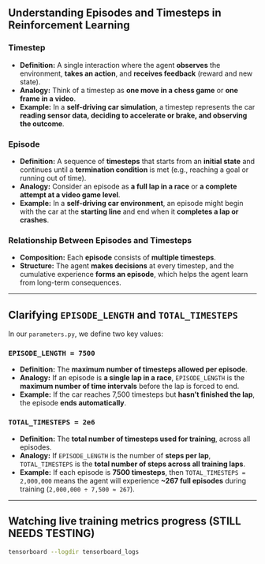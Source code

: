 ## **Understanding Episodes and Timesteps in Reinforcement Learning**

### **Timestep**
- **Definition:** A single interaction where the agent **observes** the environment, **takes an action**, and **receives feedback** (reward and new state).  
- **Analogy:** Think of a timestep as **one move in a chess game** or **one frame in a video**.  
- **Example:** In a **self-driving car simulation**, a timestep represents the car **reading sensor data, deciding to accelerate or brake, and observing the outcome**.  

### **Episode**
- **Definition:** A sequence of **timesteps** that starts from an **initial state** and continues until a **termination condition** is met (e.g., reaching a goal or running out of time).  
- **Analogy:** Consider an episode as **a full lap in a race** or **a complete attempt at a video game level**.  
- **Example:** In a **self-driving car environment**, an episode might begin with the car at the **starting line** and end when it **completes a lap or crashes**.  

### **Relationship Between Episodes and Timesteps**
- **Composition:** Each **episode** consists of **multiple timesteps**.  
- **Structure:** The agent **makes decisions** at every timestep, and the cumulative experience **forms an episode**, which helps the agent learn from long-term consequences.  

---

## **Clarifying `EPISODE_LENGTH` and `TOTAL_TIMESTEPS`**
In our `parameters.py`, we define two key values:

### **`EPISODE_LENGTH = 7500`**
- **Definition:** The **maximum number of timesteps allowed per episode**.  
- **Analogy:** If an episode is **a single lap in a race**, `EPISODE_LENGTH` is the **maximum number of time intervals** before the lap is forced to end.  
- **Example:** If the car reaches 7,500 timesteps but **hasn’t finished the lap**, the episode **ends automatically**.

### **`TOTAL_TIMESTEPS = 2e6`**
- **Definition:** The **total number of timesteps used for training**, across all episodes.  
- **Analogy:** If `EPISODE_LENGTH` is the number of **steps per lap**, `TOTAL_TIMESTEPS` is the **total number of steps across all training laps**.  
- **Example:** If each episode is **7500 timesteps**, then `TOTAL_TIMESTEPS = 2,000,000` means the agent will experience **~267 full episodes** during training (`2,000,000 ÷ 7,500 ≈ 267`).  

---

## Watching live training metrics progress (STILL NEEDS TESTING)

```bash
tensorboard --logdir tensorboard_logs
```